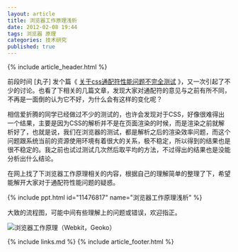 ```yaml
---
layout: article
title: 浏览器工作原理浅析
date: 2012-02-08 19:44
tags: 浏览器 原理
categories: 技术研究
published: true
---
```


{% include  article_header.html %}

前段时间 [丸子] 发个篇《 [关于css通配符性能问题不完全测试](http://i.wanz.im/2012/01/03/performance_testing_about_css_universal_selector/) 》，又一次引起了不少的讨论。也看了下相关的几篇文章，发现大家对通配符的意见与之前有所不同，不再是一面倒的认为它不好，为什么会有这样的变化呢？

相信爱折腾的同学已经做过不少的测试的，也许会发现对于CSS，好像很难得出一个结果，主要是因为CSS的解析并不是在页面渲染的时候，而是渲染之前就解析好了，也就是说，我们在浏览器的测试，都是解析之后的渲染效率问题，而这个问题跟系统当前的资源使用环境有着很大的关系，极不稳定，所以得到的结果也是很不稳定的。我之前也试过测试几次然后取平均的方法，不过得出的结果也是没能分析出什么结论。

在网上找了下浏览器工作原理相关的内容，根据自己的理解简单的整理了下，希望能解开大家对于通配符性能问题的疑惑。

{% include ppt.html id="11476817" name="浏览器工作原理浅析" %}

大致的流程图，可能中间有些理解上的问题或错误，欢迎指正。

![浏览器工作原理（Webkit，Geoko）](http://i.minus.com/ifCYFUFOG4SmZ.png)

{% include links.md %}
{% include article_footer.html %}
